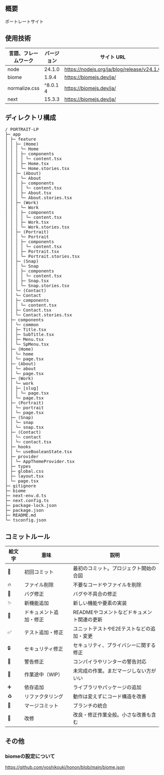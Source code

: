 ## 概要

ポートレートサイト

## 使用技術

| 言語、フレームワーク | バージョン | サイト URL                                 |
| -------------------- | ---------- | ------------------------------------------ |
| node                 | 24.1.0     | https://nodejs.org/ja/blog/release/v24.1.0 |
| biome                | 1.9.4     | https://biomejs.dev/ja/                    |
| normalize.css | ^8.0.1 4     | https://biomejs.dev/ja/    |
| next | 15.3.3     | https://biomejs.dev/ja/    |

## ディレクトリ構成

<pre>
/ PORTRAIT-LP
├─ app
│ ├─ feature
│ │ ├─ (Home)
│ │ │ └─ Home
│ │ │ ├─ components
│ │ │ │ └─ content.tsx
│ │ │ ├─ Home.tsx
│ │ │ └─ Home.stories.tsx
│ │ ├─ (About)
│ │ │ └─ About
│ │ │ ├─ components
│ │ │ │ └─ content.tsx
│ │ │ ├─ About.tsx
│ │ │ └─ About.stories.tsx
│ │ ├─ (Work)
│ │ │ └─ Work
│ │ │ ├─ components
│ │ │ │ └─ content.tsx
│ │ │ ├─ Work.tsx
│ │ │ └─ Work.stories.tsx
│ │ ├─ (Portrait)
│ │ │ └─ Portrait
│ │ │ ├─ components
│ │ │ │ └─ content.tsx
│ │ │ ├─ Portrait.tsx
│ │ │ └─ Portrait.stories.tsx
│ │ ├─ (Snap)
│ │ │ └─ Snap
│ │ │ ├─ components
│ │ │ │ └─ content.tsx
│ │ │ ├─ Snap.tsx
│ │ │ └─ Snap.stories.tsx
│ │ └─ (Contact)
│ │ └─ Contact
│ │ ├─ components
│ │ │ └─ content.tsx
│ │ ├─ Contact.tsx
│ │ └─ Contact.stories.tsx
│ ├─ components
│ │ └─ common
│ │ ├─ Title.tsx
│ │ ├─ SubTitle.tsx
│ │ ├─ Menu.tsx
│ │ └─ SpMenu.tsx
│ ├─ (Home)
│ │ └─ home
│ │ └─ page.tsx
│ ├─ (About)
│ │ └─ about
│ │ └─ page.tsx
│ ├─ (Work)
│ │ └─ work
│ │ ├─ [slug]
│ │ │ └─ page.tsx
│ │ └─ page.tsx
│ ├─ (Portrait)
│ │ └─ portrait
│ │ └─ page.tsx
│ ├─ (Snap)
│ │ └─ snap
│ │ └─ snap.tsx
│ ├─ (Contact)
│ │ └─ contact
│ │ └─ contact.tsx
│ ├─ hooks
│ │ └─ useBooleanState.tsx
│ ├─ provider
│ │ └─ AppThemeProvider.tsx
│ ├─ types
│ ├─ global.css
│ ├─ layout.tsx
│ └─ page.tsx
├─ gitignore
├─ biome
├─ next-env.d.ts
├─ next.config.ts
├─ package-lock.json
├─ package.json
├─ README.md
└─ tsconfig.json
</pre>

## コミットルール
| 絵文字 | 意味                       | 説明                                           |
|--------|----------------------------|------------------------------------------------|
| 🎉     | 初回コミット               | 最初のコミット。プロジェクト開始の合図         |
| 🔥     | ファイル削除               | 不要なコードやファイルを削除                   |
| 🐛     | バグ修正                   | バグや不具合の修正                             |
| ✨     | 新機能追加                 | 新しい機能や要素の実装                         |
| 📝     | ドキュメント追加・修正     | READMEやコメントなどドキュメント関連の更新     |
| ✅     | テスト追加・修正           | ユニットテストやE2Eテストなどの追加・変更     |
| 🔒     | セキュリティ修正           | セキュリティ、プライバシーに関する修正         |
| 🚨     | 警告修正                   | コンパイラやリンターの警告対応                 |
| 🚧     | 作業途中（WIP）            | 未完成の作業。まだマージしない方がいい         |
| ➕     | 依存追加                   | ライブラリやパッケージの追加                   |
| ♻️     | リファクタリング           | 動作は変えずにコード構造を改善                 |
| 🔀     | マージコミット             | ブランチの統合                                 |
| 🔨     | 改修                       | 改良・修正作業全般。小さな改善も含む           |



## その他
### biomeの設定について
https://github.com/yoshikouki/honon/blob/main/biome.json